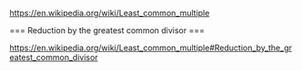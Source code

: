 https://en.wikipedia.org/wiki/Least_common_multiple

=== Reduction by the greatest common divisor ===

https://en.wikipedia.org/wiki/Least_common_multiple#Reduction_by_the_greatest_common_divisor


